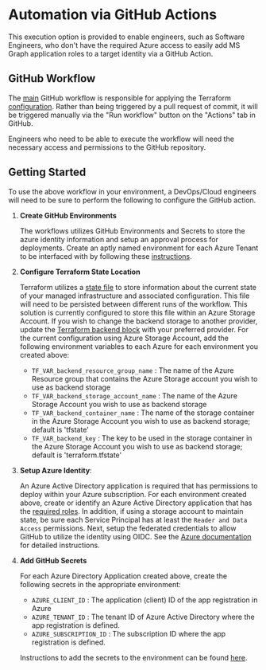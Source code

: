 # Automation via GitHub Actions

This execution option is provided to enable engineers, such as Software Engineers, who don't have the required Azure access to easily add MS Graph application roles to a target identity via a GitHub Action.

## GitHub Workflow

The [main](../.github/workflows/main.yml) GitHub workflow is responsible for applying the Terraform [configuration](./main.tf). Rather than being triggered by a pull request of commit, it will be triggered manually via the "Run workflow" button on the "Actions" tab in GitHub.

Engineers who need to be able to execute the workflow will need the necessary access and permissions to the GitHub repository.

## Getting Started

To use the above workflow in your environment, a DevOps/Cloud engineers will need to be sure to perform the following to configure the GitHub action.

1. **Create GitHub Environments**

    The workflows utilizes GitHub Environments and Secrets to store the azure identity information and setup an approval process for deployments. Create an aptly named environment for each Azure Tenant to be interfaced with by following these [instructions](https://docs.github.com/actions/deployment/targeting-different-environments/using-environments-for-deployment#creating-an-environment).

2. **Configure Terraform State Location**

    Terraform utilizes a [state file](https://www.terraform.io/language/state) to store information about the current state of your managed infrastructure and associated configuration. This file will need to be persisted between different runs of the workflow. This solution is currently configured to store this file within an Azure Storage Account. If you wish to change the backend storage to another provider, update the [Terraform backend block](main.tf#L12-L17) with your preferred provider. For the current configuration using Azure Storage Account, add the following environment variables to each Azure for each environment you created above:

    - `TF_VAR_backend_resource_group_name` : The name of the Azure Resource group that contains the Azure Storage account you wish to use as backend storage
    - `TF_VAR_backend_storage_account_name` : The name of the Azure Storage Account you wish to use as backend storage
    - `TF_VAR_backend_container_name` : The name of the storage container in the Azure Storage Account you wish to use as backend storage; default is 'tfstate'
    - `TF_VAR_backend_key` : The key to be used in the storage container in the Azure Storage Account you wish to use as backend storage; default is 'terraform.tfstate'

3. **Setup Azure Identity**:

    An Azure Active Directory application is required that has permissions to deploy within your Azure subscription. For each environment created above, create or identify an Azure Active Directory application that has the [required roles](../README.md#service-principal). In addition, if using a storage account to maintain state, be sure each Service Principal has at least the `Reader and Data Access` permissions. Next, setup the federated credentials to allow GitHub to utilize the identity using OIDC. See the [Azure documentation](https://docs.microsoft.com/azure/developer/github/connect-from-azure?tabs=azure-portal%2Clinux#use-the-azure-login-action-with-openid-connect) for detailed instructions.

4. **Add GitHub Secrets**

    For each Azure Directory Application created above, create the following secrets in the appropriate environment:

    - `AZURE_CLIENT_ID` : The application (client) ID of the app registration in Azure
    - `AZURE_TENANT_ID` : The tenant ID of Azure Active Directory where the app registration is defined.
    - `AZURE_SUBSCRIPTION_ID` : The subscription ID where the app registration is defined.

    Instructions to add the secrets to the environment can be found [here](https://docs.github.com/actions/security-guides/encrypted-secrets#creating-encrypted-secrets-for-an-environment).

